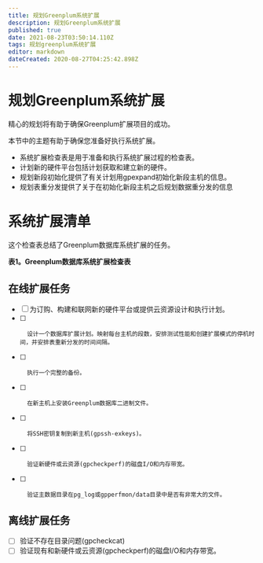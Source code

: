 ```yaml
---
title: 规划Greenplum系统扩展
description: 规划Greenplum系统扩展
published: true
date: 2021-08-23T03:50:14.110Z
tags: 规划greenplum系统扩展
editor: markdown
dateCreated: 2020-08-27T04:25:42.898Z
---
```


# 规划Greenplum系统扩展
精心的规划将有助于确保Greenplum扩展项目的成功。

本节中的主题有助于确保您准备好执行系统扩展。

- 系统扩展检查表是用于准备和执行系统扩展过程的检查表。
- 计划新的硬件平台包括计划获取和建立新的硬件。
- 规划新段初始化提供了有关计划用gpexpand初始化新段主机的信息。
- 规划表重分发提供了关于在初始化新段主机之后规划数据重分发的信息
# 系统扩展清单

这个检查表总结了Greenplum数据库系统扩展的任务。

**表1。Greenplum数据库系统扩展检查表**


## 在线扩展任务

- [ ] 	为订购、构建和联网新的硬件平台或提供云资源设计和执行计划。
- [ ] 		设计一个数据库扩展计划。映射每台主机的段数，安排测试性能和创建扩展模式的停机时间，并安排表重新分发的时间间隔。
- [ ] 		执行一个完整的备份。
- [ ] 		在新主机上安装Greenplum数据库二进制文件。
- [ ] 		将SSH密钥复制到新主机(gpssh-exkeys)。
- [ ] 		验证新硬件或云资源(gpcheckperf)的磁盘I/O和内存带宽。
- [ ] 		验证主数据目录在pg_log或gpperfmon/data目录中是否有非常大的文件。

## 离线扩展任务
- [ ] 	验证不存在目录问题(gpcheckcat)
- [ ]  验证现有和新硬件或云资源(gpcheckperf)的磁盘I/O和内存带宽。